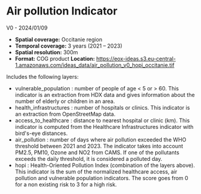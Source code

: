 # Air pollution Indicator

V0 - 2024/01/09

- **Spatial coverage:** Occitanie region
- **Temporal coverage:** 3 years (2021 – 2023)
- **Spatial resolution:** 300m
- **Format:** COG product
**Location:** https://eox-ideas.s3.eu-central-1.amazonaws.com/ideas_data/air_pollution_v0_hopi_occitanie.tif

Includes the following layers:

- vulnerable_population : number of people of age < 5 or > 60. This indicator is an
extraction from HDX data and gives information about the number of elderly or
children in an area.
- health_infrastructures : number of hospitals or clinics. This indicator is an extraction
from OpenStreetMap data.
- access_to_healthcare : distance to nearest hospital or clinic (km). This indicator is
computed from the Healthcare Infrastructures indicator with bird's-eye distances.
- air_pollution : number of days where air pollution exceeded the WHO threshold
between 2021 and 2023. The indicator takes into account PM2.5, PM10, Ozone and
NO2 from CAMS. If one of the pollutants exceeds the daily threshold, it is considered
a polluted day.
- hopi : Health-Oriented Pollution Index (combination of the layers above). This
indicator is the sum of the normalized healthcare access, air pollution and vulnerable
population indicators. The score goes from 0 for a non existing risk to 3 for a high risk.
